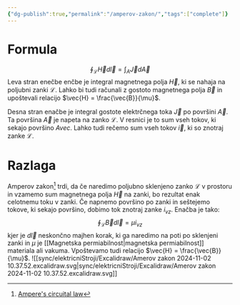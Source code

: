 ```yaml
---
{"dg-publish":true,"permalink":"/amperov-zakon/","tags":["complete"]}
---
```



# Formula

$$
\oint_{\mathcal{L}}\vec{H}d \vec{l} = \int_{A} \vec{J} d \vec{A}
$$
Leva stran enečbe enčbe je integral magnetnega polja $\vec{H}$, ki se nahaja na poljubni zanki $\mathcal{L}$. Lahko bi tudi računali z gostoto magnetnega polja $\vec{B}$ in upoštevali relacijo $\vec{H} = \frac{\vec{B}}{\mu}$.

Desna stran enačbe je integral gostote elektrčnega toka $\vec{J}$ po površini $\vec{A}$. Ta površina $\vec{A}$ je napeta na zanko $\mathcal{L}$. V resnici je to sum vseh tokov, ki sekajo površino $Avec$. Lahko tudi rečemo sum vseh tokov $\vec{i}$, ki so znotraj zanke $\mathcal{L}$.

# Razlaga
Amperov zakon[^2] trdi, da če naredimo poljubno sklenjeno zanko $\mathcal{L}$ v prostoru in vzamemo sum magnetnega polja $\vec{H}$ na zanki, bo rezultat enak celotnemu toku v zanki. Če napnemo površino po zanki in seštejemo tokove, ki sekajo površino, dobimo tok znotraj zanke $i_{vz}$.
Enačba je tako:
$$
\oint_{\mathcal{L}} \vec{B} d\vec{l} = \mu i_{vz}
$$
kjer je $d \vec{l}$ neskončno majhen korak, ki ga naredimo na poti po sklenjeni zanki in $\mu$ je [[Magnetska permiabilnost\|magnetska permiabilnost]] materiala ali vakuma. Vpoštevamo tudi relacijo $\vec{H} = \frac{\vec{B}}{\mu}$.
![[sync/elektricniStroji/Excalidraw/Amerov zakon 2024-11-02 10.37.52.excalidraw.svg\|sync/elektricniStroji/Excalidraw/Amerov zakon 2024-11-02 10.37.52.excalidraw.svg]]

[^2]: [Ampere's circuital law](https://www.bing.com/videos/riverview/relatedvideo?q=ampers+law&mid=11534E4CD0EFA756068B11534E4CD0EFA756068B&FORM=VIRE)
